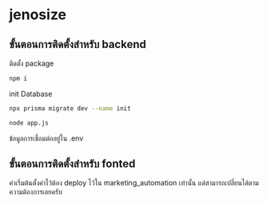 # jenosize

## ขั้นตอนการติดตั้งสำหรับ backend 
ติดตั้ง package
```sh
npm i 
```
init Database 
```sh
npx prisma migrate dev --name init
```
```sh
node app.js
```

ข้อมูลการเชื่อมต่ออยู่ใน .env


## ขั้นตอนการติดตั้งสำหรับ fonted 
ค่าเริ่มต้นตั้งค่าไว้ต้อง deploy ไว้ใน marketing_automation เท่านั้น แต่สามารถเปลี่ยนได้ตามความต้องการเลยครับ
